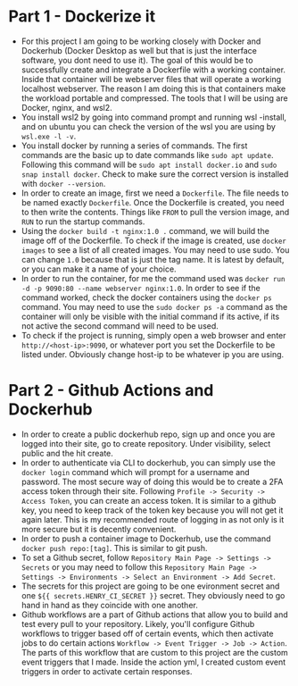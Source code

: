# Part 1 - Dockerize it

- For this project I am going to be working closely with Docker and Dockerhub (Docker Desktop as well but that is just the interface software, you dont need to use it). The goal of this would be to successfully create and integrate a Dockerfile with a working container. Inside that container will be webserver files that will operate a working localhost webserver. The reason I am doing this is that containers make the workload portable and compressed. The tools that I will be using are Docker, nginx, and wsl2.
- You install wsl2 by going into command prompt and running wsl -install, and on ubuntu you can check the version of the wsl you are using by `wsl.exe -l -v`.
- You install docker by running a series of commands. The first commands are the basic up to date commands like `sudo apt update`. Following this command will be `sudo apt install docker.io` and `sudo snap install docker`. Check to make sure the correct version is installed with `docker --version`.
- In order to create an image, first we need a `Dockerfile`. The file needs to be named exactly `Dockerfile`. Once the Dockerfile is created, you need to then write the contents. Things like `FROM` to pull the version image, and `RUN` to run the startup commands.
- Using the `docker build -t nginx:1.0 .` command, we will build the image off of the Dockerfile. To check if the image is created, use `docker images` to see a list of all created images. You may need to use sudo. You can change `1.0` because that is just the tag name. It is latest by default, or you can make it a name of your choice.
- In order to run the container, for me the command used was `docker run -d -p 9090:80 --name webserver nginx:1.0`. In order to see if the command worked, check the docker containers using the `docker ps` command. You may need to use the `sudo docker ps -a` command as the container will only be visible with the initial command if its active, if its not active the second command will need to be used.
- To check if the project is running, simply open a web browser and enter `http://<host-ip>:9090`, or whatever port you set the Dockerfile to be listed under. Obviously change host-ip to be whatever ip you are using.

# Part 2 - Github Actions and Dockerhub

- In order to create a public dockerhub repo, sign up and once you are logged into their site, go to create repository. Under visibility, select public and the hit create.
- In order to authenticate via CLI to dockerhub, you can simply use the `docker login` command which will prompt for a username and password. The most secure way of doing this would be to create a 2FA access token through their site. Following `Profile -> Security -> Access Token`, you can create an access token. It is similar to a github key, you need to keep track of the token key because you will not get it again later. This is my recommended route of logging in as not only is it more secure but it is decently convenient.
- In order to push a container image to Dockerhub, use the command `docker push repo:[tag]`. This is similar to git push.
- To set a Github secret, follow `Repository Main Page -> Settings -> Secrets` or you may need to follow this `Repository Main Page -> Settings -> Environments -> Select an Environment -> Add Secret`.
- The secrets for this project are going to be one evironment secret and one `${{ secrets.HENRY_CI_SECRET }}` secret. They obviously need to go hand in hand as they coincide with one another.
- Github workflows are a part of Github actions that allow you to build and test every pull to your repository. Likely, you'll configure Github workflows to trigger based off of certain events, which then activate jobs to do certain actions `Workflow -> Event Trigger -> Job -> Action`. The parts of this workflow that are custom to this project are the custom event triggers that I made. Inside the action yml, I created custom event triggers in order to activate certain responses.
